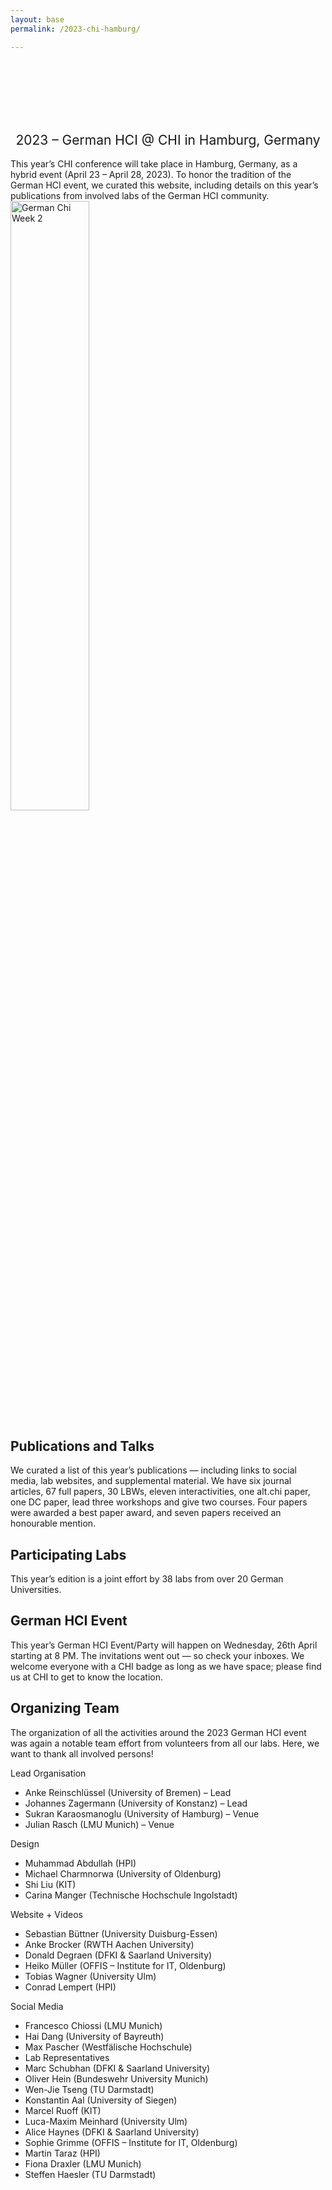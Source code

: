 ```yaml
---
layout: base
permalink: /2023-chi-hamburg/

---
```

<br>
<br>
<br>
<br>
<br>
<h2 style="font-weight: 400; text-align: center">2023 – German HCI @ CHI in Hamburg, Germany</h2>

This year’s CHI conference will take place in Hamburg, Germany, as a hybrid event (April 23 – April 28, 2023). To honor the tradition of the German HCI event, we curated this website, including details on this year’s publications from involved labs of the German HCI community.
<img src="https://user-images.githubusercontent.com/111348509/234105772-de870f99-a3e8-4e41-9eb1-c2c64cbb6389.png" alt="German Chi Week 2" style="width:50%;">

## Publications and Talks
We curated a list of this year’s publications — including links to social media, lab websites, and supplemental material. We have six journal articles, 67 full papers, 30 LBWs, eleven interactivities, one alt.chi paper, one DC paper, lead three workshops and give two courses. Four papers were awarded a best paper award, and seven papers received an honourable mention.

## Participating Labs
This year’s edition is a joint effort by 38 labs from over 20 German Universities.

## German HCI Event
This year’s German HCI Event/Party will happen on Wednesday, 26th April starting at 8 PM. The invitations went out — so check your inboxes. We welcome everyone with a CHI badge as long as we have space; please find us at CHI to get to know the location.


## Organizing Team
The organization of all the activities around the 2023 German HCI event was again a notable team effort from volunteers from all our labs. Here, we want to thank all involved persons!

Lead Organisation
- Anke Reinschlüssel (University of Bremen) – Lead
- Johannes Zagermann (University of Konstanz) – Lead
- Sukran Karaosmanoglu (University of Hamburg) – Venue
- Julian Rasch (LMU Munich) – Venue 

Design
- Muhammad Abdullah (HPI)
- Michael Charmnorwa (University of Oldenburg)
- Shi Liu (KIT)
- Carina Manger (Technische Hochschule Ingolstadt)

Website + Videos
- Sebastian Büttner (University Duisburg-Essen)
- Anke Brocker (RWTH Aachen University)
- Donald Degraen (DFKI & Saarland University)
- Heiko Müller (OFFIS – Institute for IT, Oldenburg)
- Tobias Wagner (University Ulm)
- Conrad Lempert (HPI)

Social Media
- Francesco Chiossi (LMU Munich)
- Hai Dang (University of Bayreuth)
- Max Pascher (Westfälische Hochschule)
- Lab Representatives
- Marc Schubhan (DFKI & Saarland University)
- Oliver Hein (Bundeswehr University Munich)
- Wen-Jie Tseng (TU Darmstadt)
- Konstantin Aal (University of Siegen)
- Marcel Ruoff (KIT)
- Luca-Maxim Meinhard (University Ulm)
- Alice Haynes (DFKI & Saarland University)
- Sophie Grimme (OFFIS – Institute for IT, Oldenburg)
- Martin Taraz (HPI)
- Fiona Draxler (LMU Munich)
- Steffen Haesler (TU Darmstadt)
